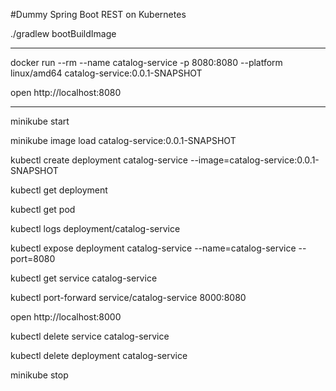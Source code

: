 #Dummy Spring Boot REST on Kubernetes


./gradlew bootBuildImage
***
docker run --rm --name catalog-service -p 8080:8080 --platform linux/amd64 catalog-service:0.0.1-SNAPSHOT

open http://localhost:8080
***
minikube start

minikube image load catalog-service:0.0.1-SNAPSHOT

kubectl create deployment catalog-service --image=catalog-service:0.0.1-SNAPSHOT

kubectl get deployment

kubectl get pod

kubectl logs deployment/catalog-service

kubectl expose deployment catalog-service --name=catalog-service --port=8080

kubectl get service catalog-service

kubectl port-forward service/catalog-service 8000:8080

open http://localhost:8000

kubectl delete service catalog-service

kubectl delete deployment catalog-service

minikube stop
